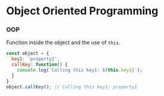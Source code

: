 # Object Oriented Programming
### OOP
Function inside the object and the use of `this`.
```javascript
const object = {
  key1: 'property1',
  callKey: function() {
    console.log(`Calling this key1: ${this.key1}`);
  }
}
object.callKey(); // Calling this key1: property1
```